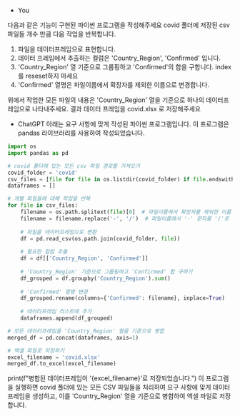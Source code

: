 
* You  

다음과 같은 기능이 구현된 파이썬 프로그램을 작성해주세요
covid 폴더에 저장된 csv 파일들 개수 만큼 다음 작업을 반복합니다.
1. 파일을 데이터프레임으로 표현합니다.
2. 데이터 프레임에서 추출하는 컬럼은 'Country_Region', 'Confirmed' 입니다.
3. 'Country_Region' 열 기준으로 그룹핑하고 'Confirmed'의 합을 구합니다. index를 reseset하지 마세요
4. 'Confirmed' 열명은 파일이름에서 확장자를 제외한 이름으로 변경합니다.

위에서 작업한 모든 파일의 내용은 'Country_Region' 열을 기준으로 하나의 데이터프레임으로 나타내주세요.
결과 데이터 프레임을  covid.xlsx 로 저장해주세요


* ChatGPT
아래는 요구 사항에 맞게 작성된 파이썬 프로그램입니다. 이 프로그램은 pandas 라이브러리를 사용하여 작성되었습니다.

```python
import os
import pandas as pd

# covid 폴더에 있는 모든 csv 파일 경로를 가져오기
covid_folder = 'covid'
csv_files = [file for file in os.listdir(covid_folder) if file.endswith('.csv')]
dataframes = []

# 개별 파일들에 대해 작업을 반복
for file in csv_files:
    filename = os.path.splitext(file)[0]  # 파일이름에서 확장자를 제외한 이름 가져오기
    filename = filename.replace('-', '/')  # 파일이름에서 '-' 문자를 '/'로 대체하기
    
    # 파일을 데이터프레임으로 변환
    df = pd.read_csv(os.path.join(covid_folder, file))
    
    # 필요한 컬럼 추출
    df = df[['Country_Region', 'Confirmed']]
    
    # 'Country_Region' 기준으로 그룹핑하고 'Confirmed' 합 구하기
    df_grouped = df.groupby('Country_Region').sum()
    
    # 'Confirmed' 열명 변경
    df_grouped.rename(columns={'Confirmed': filename}, inplace=True)
    
    # 데이터프레임 리스트에 추가
    dataframes.append(df_grouped)

# 모든 데이터프레임을 'Country_Region' 열을 기준으로 병합
merged_df = pd.concat(dataframes, axis=1)

# 엑셀 파일로 저장하기
excel_filename = 'covid.xlsx'
merged_df.to_excel(excel_filename)

```
print(f"병합된 데이터프레임이 '{excel_filename}'로 저장되었습니다.")
이 프로그램을 실행하면 covid 폴더에 있는 모든 CSV 파일들을 처리하여 요구 사항에 맞게 데이터프레임을 생성하고, 이를 'Country_Region' 열을 기준으로 병합하여 엑셀 파일로 저장합니다.

